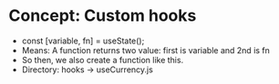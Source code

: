 # Concept: Custom hooks

- const [variable, fn] = useState();
- Means: A function returns two value: first is variable and 2nd is fn
- So then, we also create a function like this. 
- Directory: hooks -> useCurrency.js